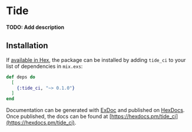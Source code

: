 # Tide

**TODO: Add description**

## Installation

If [available in Hex](https://hex.pm/docs/publish), the package can be installed
by adding `tide_ci` to your list of dependencies in `mix.exs`:

```elixir
def deps do
  [
    {:tide_ci, "~> 0.1.0"}
  ]
end
```

Documentation can be generated with [ExDoc](https://github.com/elixir-lang/ex_doc)
and published on [HexDocs](https://hexdocs.pm). Once published, the docs can
be found at [https://hexdocs.pm/tide_ci](https://hexdocs.pm/tide_ci).

